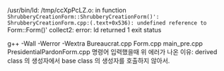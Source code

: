 /usr/bin/ld: /tmp/ccXpPcLZ.o: in function `ShrubberyCreationForm::ShrubberyCreationForm()':
ShrubberyCreationForm.cpp:(.text+0x536): undefined reference to `Form::Form()'
collect2: error: ld returned 1 exit status

g++ -Wall -Werror -Wextra Bureaucrat.cpp Form.cpp main_pre.cpp PresidentialPardonForm.cpp
명령어 입력했을때 위 에러가 나온 이유: derived class 의 생성자에서 base class 의 생성자를 호출하지 않아서.